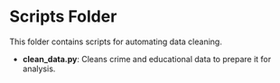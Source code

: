 # Scripts Folder

This folder contains scripts for automating data cleaning.

- **clean_data.py**: Cleans crime and educational data to prepare it for analysis.
